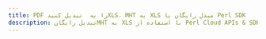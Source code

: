 ---title: PDF را به  تبدیل کنیدXLS، MHT به XLS مبدل رایگان یا Perl SDKdescription: تبدیل رایگانMHT به XLS با استفاده از Perl Cloud APIs & SDK همچنین اسناد PDF را در Cloud ایجاد، ویرایش و رندر کنید.---